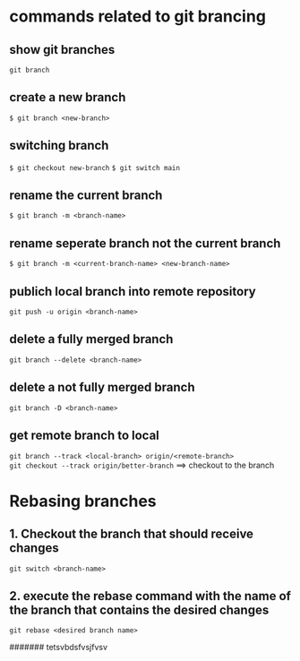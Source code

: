 # commands related to git brancing


## show git branches
`git branch`

## create a new branch
`$ git branch <new-branch>`

## switching branch
`$ git checkout new-branch`
`$ git switch main`

## rename the current branch
`$ git branch -m <branch-name>`

## rename seperate branch not the current branch
`$ git branch -m <current-branch-name> <new-branch-name>`

## publich local branch into remote repository
`git push -u origin <branch-name>`

## delete a fully merged branch
`git branch --delete <branch-name>`

## delete a not fully merged branch
`git branch -D <branch-name>`

## get remote branch to local
`git branch --track <local-branch> origin/<remote-branch>` <br />
`git checkout --track origin/better-branch` ==> checkout to the branch   

# Rebasing branches
## 1. Checkout the branch that should receive changes
`git switch <branch-name>`
## 2. execute the rebase command with the name of the branch that contains the desired changes
`git rebase <desired branch name>`


####### tetsvbdsfvsjfvsv